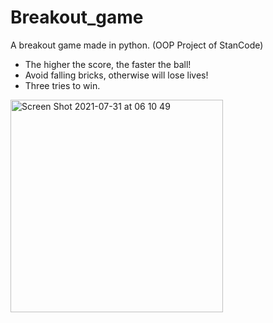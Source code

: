 # Breakout_game
A breakout game made in python. (OOP Project of StanCode) 
- The higher the score, the faster the ball! 
- Avoid falling bricks, otherwise will lose lives!
- Three tries to win.

<img width="340" alt="Screen Shot 2021-07-31 at 06 10 49" src="https://user-images.githubusercontent.com/56208363/127741126-90ff8d24-486d-49c8-8eae-36a6b27fff4a.png">
